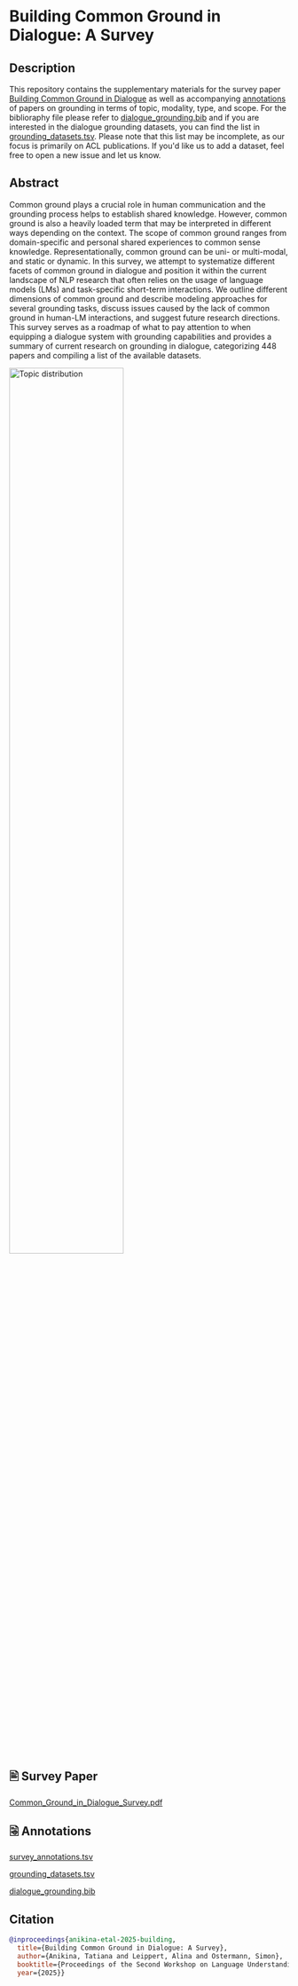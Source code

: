 # Building Common Ground in Dialogue: A Survey

## Description
This repository contains the supplementary materials for the survey paper [Building Common Ground in Dialogue](https://github.com/tanikina/common-ground-in-dialogue/blob/main/Common_Ground_in_Dialogue_Survey.pdf) as well as accompanying [annotations](https://github.com/tanikina/common-ground-in-dialogue/blob/main/survey_annotations.tsv) of papers on grounding in terms of topic, modality, type, and scope. For the biblioraphy file please refer to [dialogue_grounding.bib](https://github.com/tanikina/common-ground-in-dialogue/blob/main/dialogue_grounding.bib) and if you are interested in the dialogue grounding datasets, you can find the list in [grounding_datasets.tsv](https://github.com/tanikina/common-ground-in-dialogue/blob/main/grounding_datasets.tsv). Please note that this list may be incomplete, as our focus is primarily on ACL publications. If you'd like us to add a dataset, feel free to open a new issue and let us know.

## Abstract
Common ground plays a crucial role in human communication and the grounding process helps to establish shared knowledge. However, common ground is also a heavily loaded term that may be interpreted in different ways depending on the context. The scope of common ground ranges from domain-specific and personal shared experiences to common sense knowledge. Representationally, common ground can be uni- or multi-modal, and static or dynamic. In this survey, we attempt to systematize different facets of common ground in dialogue and position it within the current landscape of NLP research that often relies on the usage of language models (LMs) and task-specific short-term interactions. We outline different dimensions of common ground and describe modeling approaches for several grounding tasks, discuss issues caused by the lack of common ground in human-LM interactions, and suggest future research directions. This survey serves as a roadmap of what to pay attention to when equipping a dialogue system with grounding capabilities and provides a summary of current research on grounding in dialogue, categorizing 448 papers and compiling a list of the available datasets.

<img width=64% height=64% alt="Topic distribution" src="https://github.com/user-attachments/assets/fdec5df1-28dd-4898-ace7-5efd2ab4b134" />

## 🖹 Survey Paper
[Common_Ground_in_Dialogue_Survey.pdf](https://github.com/tanikina/common-ground-in-dialogue/blob/main/Common_Ground_in_Dialogue_Survey.pdf)

## 🗟 Annotations
[survey_annotations.tsv](https://github.com/tanikina/common-ground-in-dialogue/blob/main/survey_annotations.tsv)

[grounding_datasets.tsv](https://github.com/tanikina/common-ground-in-dialogue/blob/main/grounding_datasets.tsv)

[dialogue_grounding.bib](https://github.com/tanikina/common-ground-in-dialogue/blob/main/dialogue_grounding.bib)

## Citation

```bibtex
@inproceedings{anikina-etal-2025-building,
  title={Building Common Ground in Dialogue: A Survey},
  author={Anikina, Tatiana and Leippert, Alina and Ostermann, Simon},
  booktitle={Proceedings of the Second Workshop on Language Understanding in the Human-Machine Era (LUHME 2025)},
  year={2025}}
```
